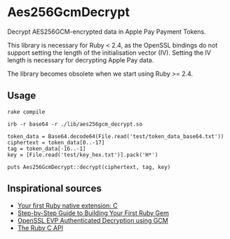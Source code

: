 # Aes256GcmDecrypt

Decrypt AES256GCM-encrypted data in Apple Pay Payment Tokens.

This library is necessary for Ruby < 2.4, as the OpenSSL bindings do not support setting the length of the initialisation vector (IV). Setting the IV length is necessary for decrypting Apple Pay data.

The library becomes obsolete when we start using Ruby >= 2.4.

## Usage

```
rake compile

irb -r base64 -r ./lib/aes256gcm_decrypt.so

token_data = Base64.decode64(File.read('test/token_data_base64.txt'))
ciphertext = token_data[0..-17]
tag = token_data[-16..-1]
key = [File.read('test/key_hex.txt')].pack('H*')

puts Aes256GcmDecrypt::decrypt(ciphertext, tag, key)
```

## Inspirational sources

* [Your first Ruby native extension: C](https://blog.jcoglan.com/2012/07/29/your-first-ruby-native-extension-c/)
* [Step-by-Step Guide to Building Your First Ruby Gem](https://quickleft.com/blog/engineering-lunch-series-step-by-step-guide-to-building-your-first-ruby-gem/)
* [OpenSSL EVP Authenticated Decryption using GCM](https://wiki.openssl.org/index.php/EVP_Authenticated_Encryption_and_Decryption#Authenticated_Decryption_using_GCM_mode)
* [The Ruby C API](http://silverhammermba.github.io/emberb/c/)
